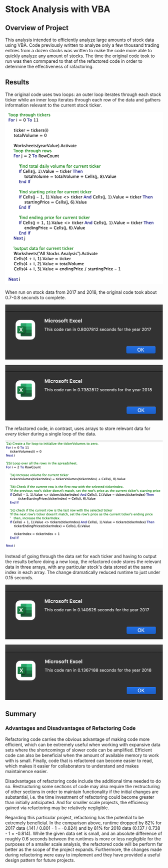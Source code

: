 # Stock Analysis with VBA

## Overview of Project

This analysis intended to efficiently analyze large amounts of stock data using VBA. Code previously written to analyze only a few thousand trading entries from a dozen stocks was written to make the code more able to quickly analyze any amount of stocks. The time the original code took to run was then commpared to that of the refactored code in order to determine the effectiveness of rafactoring.

## Results

The original code uses two loops: an outer loop iterates through each stock ticker while an inner loop iterates through each row of the data and gathers information relevant to the current stock ticker.

![Original Code](Resources/Original_Loops.png)

When run on stock data from 2017 and 2018, the original code took about 0.7-0.8 seconds to complete.

![2017 Original Results](Resources/2017_Original.png)

![2018 Original Results](Resources/2018_Original.png)

The refactored code, in contrast, uses arrays to store relevant data for *every ticker* during a single loop of the data.

![Refactored Code](Resources/Refactored_Loops.png)

Instead of going through the data set for each ticker and having to output the results before doing a new loop, the refactored code stores the relevant data in three arrays, with any particular stock's data stored at the same index in each array. The change dramatically reduced runtime to just under 0.15 seconds.

![2017 Refactored Results](Resources/VBA_Challenge_2017.png)

![2018 Refactored Results](Resources/VBA_Challenge_2018.png)

## Summary

### Advantages and Disadvantages of Refactoring Code

Refactoring code carries the obvious advantage of making code more efficient, which can be extremely useful when working with expansive data sets where the shortcomings of slower code can be amplified. Efficient code can also be beneficial when the amount of available memory to work with is small. Finally, code that is refactored can become easier to read, which makes it easier for collaborators to understand and makes maintainence easier.

Disadvantages of refactoring code include the additional time needed to do so. Restructuring some sections of code may also require the restructuring of other sections in order to maintain functionality if the initial changes are substantial, i.e. the time investment of refactoring could become greater than initially anticipated. And for smaller scale projects, the efficiency gained via refactoring may be relatively negligible.

Regarding this particular project, refactoring has the potential to be extremely beneficial. In the comparison above, runtime dropped by 82% for 2017 data (.141 / 0.801 - 1 = -0.824) and by 81% for 2018 data (0.137 / 0.738 - 1 = -0.814). While the given data set is small, and an absolute difference of roughly 0.6 seconds between the runtimes is more or less negligible for the purposes of a smaller scale analysis, the refactored code will be perform far better as the scope of the project expands. Furthermore, the changes made during refactoring were easy to implement and they have provided a useful design pattern for future projects.
